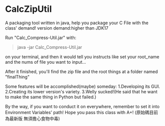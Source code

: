 # CalcZipUtil
A packaging tool written in java, help you package your C File with the class' demand!
version demand:higher than JDK17

Run "Calc_Compress-Util.jar" with:
>java -jar Calc_Compress-Util.jar

on your terminal, and then it would tell you instructs like set your root_name and the nums of file you want to input...

After it finished, you'll find the zip file and the root things at a folder named "finalThing"

Some features will be accomplished(maybe) someday:
1.Developing its GUI.
2.Creating its lower version's variety.
3.Welly sucked!(He said that he want to make the same thing in Python but failed.)

By the way, if you want to conduct it on everywhere, remember to set it into Environment Variables' path!
Hope you pass this class with A+!
(原始碼目前為最新版 無須擔心食物中毒)
